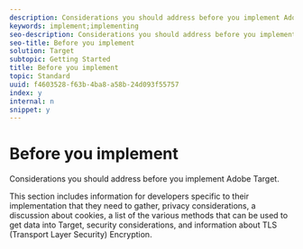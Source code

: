 ```yaml
---
description: Considerations you should address before you implement Adobe Target.
keywords: implement;implementing
seo-description: Considerations you should address before you implement Adobe Target.
seo-title: Before you implement
solution: Target
subtopic: Getting Started
title: Before you implement
topic: Standard
uuid: f4603528-f63b-4ba8-a58b-24d093f55757
index: y
internal: n
snippet: y
---
```


# Before you implement

Considerations you should address before you implement Adobe Target.

This section includes information for developers specific to their implementation that they need to gather, privacy considerations, a discussion about cookies, a list of the various methods that can be used to get data into Target, security considerations, and information about TLS (Transport Layer Security) Encryption. 
